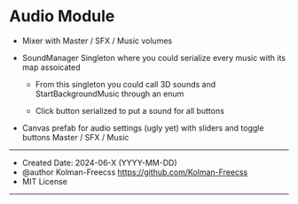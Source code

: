 # Audio Module

- Mixer with Master / SFX / Music volumes
- SoundManager Singleton where you could serialize every music with its map assoicated
    - From this singleton you could call 3D sounds and StartBackgroundMusic through an enum
  
    - Click button serialized to put a sound for all buttons

- Canvas prefab for audio settings (ugly yet) with sliders and toggle buttons Master / SFX / Music


-------------------------------------------------------------------
- Created Date: 2024-06-X (YYYY-MM-DD)
- @author Kolman-Freecss https://github.com/Kolman-Freecss
- MIT License
-------------------------------------------------------------------